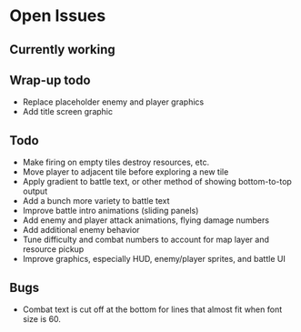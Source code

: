 # Open Issues

## Currently working

## Wrap-up todo

- Replace placeholder enemy and player graphics
- Add title screen graphic

## Todo

- Make firing on empty tiles destroy resources, etc.
- Move player to adjacent tile before exploring a new tile
- Apply gradient to battle text, or other method of showing bottom-to-top output
- Add a bunch more variety to battle text
- Improve battle intro animations (sliding panels)
- Add enemy and player attack animations, flying damage numbers
- Add additional enemy behavior
- Tune difficulty and combat numbers to account for map layer and resource pickup
- Improve graphics, especially HUD, enemy/player sprites, and battle UI

## Bugs

- Combat text is cut off at the bottom for lines that almost fit when font size
is 60.